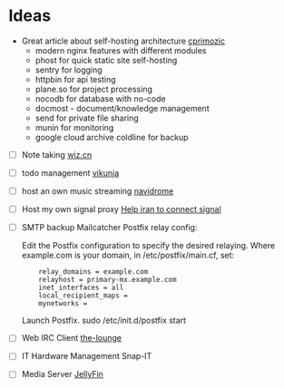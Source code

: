 # Ideas

- Great article about self-hosting architecture [cprimozic](https://cprimozic.net/blog/my-selfhosted-websites-architecture/)
  - modern nginx features with different modules
  - phost for quick static site self-hosting
  - sentry for logging
  - httpbin for api testing
  - plane.so for project processing
  - nocodb for database with no-code
  - docmost - document/knowledge management
  - send for private file sharing
  - munin for monitoring
  - google cloud archive coldline for backup
- [ ] Note taking [wiz.cn](https://www.wiz.cn)
- [ ] todo management [vikunja](https://vikunja.io/docs/)
- [ ] host an own music streaming [navidrome](https://www.navidrome.org/docs/installation/docker/)
- [ ] Host my own signal proxy
  [Help iran to connect signal](https://signal.org/blog/help-iran-reconnect/)
- [ ] SMTP backup Mailcatcher
  Postfix relay config:

  Edit the Postfix configuration to specify the desired relaying. Where example.com is your domain, in /etc/postfix/main.cf, set:

  ```
      relay_domains = example.com
      relayhost = primary-mx.example.com
      inet_interfaces = all
      local_recipient_maps =
      mynetworks =
  ```

  Launch Postfix. sudo /etc/init.d/postfix start
- [ ] Web IRC Client [the-lounge](https://github.com/thelounge/thelounge)
- [ ] IT Hardware Management Snap-IT
- [ ] Media Server [JellyFin](https://jellyfin.org)
